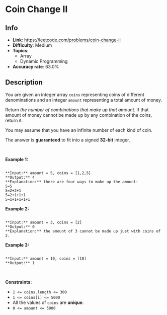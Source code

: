 # Coin Change II

## Info  
- **Link**: https://leetcode.com/problems/coin-change-ii
- **Difficulty**: Medium  
- **Topics**:   
    - Array
    - Dynamic Programming
- **Accuracy rate**: 63.0%  

## Description  
    
You are given an integer array `coins` representing coins of different denominations and an integer `amount` representing a total amount of money.


Return *the number of combinations that make up that amount*. If that amount of money cannot be made up by any combination of the coins, return `0`.


You may assume that you have an infinite number of each kind of coin.


The answer is **guaranteed** to fit into a signed **32-bit** integer.


 


**Example 1:**



```

**Input:** amount = 5, coins = [1,2,5]
**Output:** 4
**Explanation:** there are four ways to make up the amount:
5=5
5=2+2+1
5=2+1+1+1
5=1+1+1+1+1

```

**Example 2:**



```

**Input:** amount = 3, coins = [2]
**Output:** 0
**Explanation:** the amount of 3 cannot be made up just with coins of 2.

```

**Example 3:**



```

**Input:** amount = 10, coins = [10]
**Output:** 1

```

 


**Constraints:**


* `1 <= coins.length <= 300`
* `1 <= coins[i] <= 5000`
* All the values of `coins` are **unique**.
* `0 <= amount <= 5000`


  
    